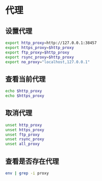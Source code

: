 # 代理

## 设置代理

```sh
export http_proxy=http://127.0.0.1:38457 
export https_proxy=$http_proxy 
export ftp_proxy=$http_proxy
export rsync_proxy=$http_proxy 
export no_proxy="localhost,127.0.0.1"
```

## 查看当前代理

```sh
echo $http_proxy
echo $https_proxy
```

## 取消代理

```sh
unset http_proxy
unset https_proxy
unset ftp_proxy
unset rsync_proxy
unset all_proxy
```

## 查看是否存在代理

```sh
env | grep -i proxy
```
